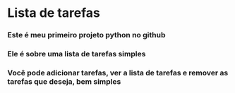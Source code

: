 # Lista de tarefas
### Este é meu primeiro projeto python no github
### Ele é sobre uma lista de tarefas simples
### Você pode adicionar tarefas, ver a lista de tarefas e remover as tarefas que deseja, bem simples
